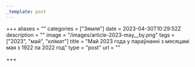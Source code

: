 ```yaml
---
_template: post
---
```





+++
aliases = ""
categories = ["Зямля"]
date = 2023-04-30T10:29:52Z
description = ""
image = "/images/article-2023-may__by.png"
tags = ["2023", "май", "клiмат"]
title = "Май 2023 года у параўнанні з месяцамi мая з 1922 па 2022 год"
type = "post"
url = ""

+++

